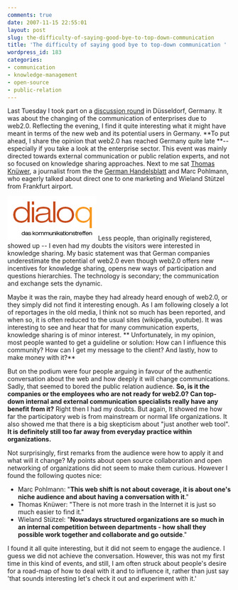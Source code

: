 ```yaml
---
comments: true
date: 2007-11-15 22:55:01
layout: post
slug: the-difficulty-of-saying-good-bye-to-top-down-communication
title: 'The difficulty of saying good bye to top-down communication '
wordpress_id: 183
categories:
- communication
- knowledge-management
- open-source
- public-relation
---
```


Last Tuesday I took part on a [discussion round](http://www.dialoq-nrw.de/jetzt-podium.php) in Düsseldorf, Germany. It was about the changing of the communication of enterprises due to web2.0. Reflecting the evening, I find it quite interesting what it might have meant in terms of the new web and its potential users in Germany. **To put ahead, I share the opinion that web2.0 has reached Germany quite late **-- especially if you take a look at the enterprise sector. This event was mainly directed towards external communication or public relation experts, and not so focused on knowledge sharing approaches. Next to me sat [Thomas Knüwer](http://blog.handelsblatt.de/indiskretion/), a journalist from the the [German Handelsblatt](http://www.handelsblatt.com) and Marc Pohlmann, who eagerly talked about direct one to one marketing and Wieland Stützel from Frankfurt airport.

[![dialoq](/images/logo-lg-karmin.gif)](http://www.dialoq-nrw.de/index.php) Less people, than originally registered, showed up -- I even had my doubts the visitors were interested in knowledge sharing. My basic statement was that German companies underestimate the potential of web2.0 even though web2.0 offers new incentives for knowledge sharing, opens new ways of participation and questions hierarchies. The technology is secondary;  the communication and exchange sets the dynamic.

Maybe it was the rain, maybe they had already heard enough of web2.0, or they simply did not find it interesting enough. As I am following closely a lot of reportages in the old media, I think not so much has been reported, and when so, it is often reduced to the usual sites (wikipedia, youtube).  It was interesting to see and hear that for many communication experts, knowledge sharing is of minor interest.
** Unfortunately, in my opinion, most people wanted to get a guideline or solution: How can I influence this community? How can I get my message to the client?  And lastly, how to make money with it?**

But on the podium were four people arguing in favour of the authentic conversation about the web and how deeply it will change communications. Sadly, that seemed to bored the public relation audience. **So, is it the companies or the employees who are not ready for web2.0? Can top-down internal and external communication specialists really have any benefit from it?** Right then I had my doubts. But again, It showed me how far the participatory web is from mainstream or normal life organizations. It also showed me that there is a big skepticism about "just another web tool". **It is definitely still too far away from everyday practice within organizations.**

Not surprisingly, first remarks from the audience were how to apply it and what will it change? My points about open source collaboration and open networking of organizations did not seem to make them curious. However I found the following quotes nice:




  * Marc Pohlmann: "**This web shift is not about coverage, it is about one's niche audience and about having a conversation with it**."
  * Thomas Knüwer: "There is not more trash in the Internet it is just so much easier to find it."
  * Wieland Stützel: "**Nowadays structured organizations are so much in an internal competition between departments - how shall they possible work together and collaborate and go outside**."


I found it all quite interesting, but it did not seem to engage the audience. I guess we did not achieve the conversation. However, this was not my first time in this kind of events, and still, I am often struck about people's desire for a road-map of how to deal with it and to influence it, rather than just say 'that sounds interesting let's check it out and experiment with it.'
